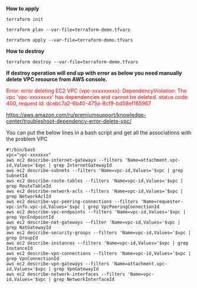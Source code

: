 
**How to apply**
```
terraform init

terraform plan --var-file=terraform-demo.tfvars

terraform apply --var-file=terraform-demo.tfvars
```

**How to destroy**
```
terraform destroy --var-file=terraform-demo.tfvars
```

**If destroy operation will end up with error as below you need manually delete VPC resource from AWS console.**

<font color="red">Error: error deleting EC2 VPC (vpc-xxxxxxxxx): DependencyViolation: The vpc 'vpc-xxxxxxxx' has dependencies and cannot be deleted.</font>
       <font color="red">status code: 400, request id: dcebc7a2-6b40-475a-8cf9-bd58ef165967</font>


https://aws.amazon.com/ru/premiumsupport/knowledge-center/troubleshoot-dependency-error-delete-vpc/

You can put the below lines in a bash script and get all the associations with the problem VPC
```
#!/bin/bash
vpc="vpc-xxxxxxx" 
aws ec2 describe-internet-gateways --filters 'Name=attachment.vpc-id,Values='$vpc | grep InternetGatewayId
aws ec2 describe-subnets --filters 'Name=vpc-id,Values='$vpc | grep SubnetId
aws ec2 describe-route-tables --filters 'Name=vpc-id,Values='$vpc | grep RouteTableId
aws ec2 describe-network-acls --filters 'Name=vpc-id,Values='$vpc | grep NetworkAclId
aws ec2 describe-vpc-peering-connections --filters 'Name=requester-vpc-info.vpc-id,Values='$vpc | grep VpcPeeringConnectionId
aws ec2 describe-vpc-endpoints --filters 'Name=vpc-id,Values='$vpc | grep VpcEndpointId
aws ec2 describe-nat-gateways --filter 'Name=vpc-id,Values='$vpc | grep NatGatewayId
aws ec2 describe-security-groups --filters 'Name=vpc-id,Values='$vpc | grep GroupId
aws ec2 describe-instances --filters 'Name=vpc-id,Values='$vpc | grep InstanceId
aws ec2 describe-vpn-connections --filters 'Name=vpc-id,Values='$vpc | grep VpnConnectionId
aws ec2 describe-vpn-gateways --filters 'Name=attachment.vpc-id,Values='$vpc | grep VpnGatewayId
aws ec2 describe-network-interfaces --filters 'Name=vpc-id,Values='$vpc | grep NetworkInterfaceId
```
